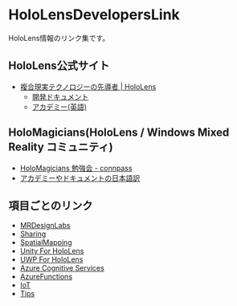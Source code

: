 # HoloLensDevelopersLink
HoloLens情報のリンク集です。


## HoloLens公式サイト

 * [複合現実テクノロジーの先導者 | HoloLens](https://www.microsoft.com/ja-jp/hololens)
   * [開発ドキュメント](https://developer.microsoft.com/ja-jp/windows/mixed-reality/development)
   * [アカデミー(英語)](https://developer.microsoft.com/ja-jp/windows/mixed-reality/academy) 
  
## HoloMagicians(HoloLens / Windows Mixed Reality コミュニティ)

 * [HoloMagicians 勉強会 - connpass](https://hololens.connpass.com/)
 * [アカデミーやドキュメントの日本語訳](https://github.com/HoloMagicians/HolographicAcademyJP)
 
 
## 項目ごとのリンク

 * [MRDesignLabs](MRDesignLabs/MRDesignLabs.md)
 * [Sharing](Sharing/Sharing.md) 
 * [SpatialMapping](SpatialMapping/SpatialMapping.md)
 * [Unity For HoloLens](UnityForHoloLens/UnityForHoloLens.md)
 * [UWP For HoloLens](UWPForHoloLens/UWPForHoloLens.md)
 * [Azure Cognitive Services](CognitiveServices/CognitiveServices.md)
 * [AzureFunctions](AzureFunctions/AzureFunctions.md)
 * [IoT](IoT/IoT.md)
 * [Tips](Tips/Tips.md)
